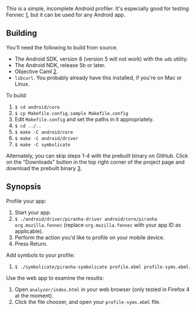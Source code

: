 This is a simple, incomplete Android profiler. It's especially good for testing
Fennec [1], but it can be used for any Android app.

Building
--------

You'll need the following to build from source.

* The Android SDK, version 8 (version 5 will not work) with the `adb` utility.
* The Android NDK, release 5b or later.
* Objective Caml [2].
* `libcurl`. You probably already have this installed, if you're on Mac or
  Linux.

To build:

1. `$ cd android/core`
2. `$ cp Makefile.config.sample Makefile.config`
3. Edit `Makefile.config` and set the paths in it appropriately.
4. `$ cd ../..`
5. `$ make -C android/core`
6. `$ make -C android/driver`
7. `$ make -C symbolicate`

Alternately, you can skip steps 1-4 with the prebuilt binary on GitHub. Click
on the "Downloads" button in the top right corner of the project page and
download the prebuilt binary [3].

Synopsis
--------

Profile your app:

1. Start your app.
2. `$ ./android/driver/piranha-driver android/core/piranha org.mozilla.fennec` (replace `org.mozilla.fennec` with your app ID as applicable).
3. Perform the action you'd like to profile on your mobile device.
4. Press Return.

Add symbols to your profile:

1. `$ ./symbolicate/piranha-symbolicate profile.ebml profile-syms.ebml`.

Use the web app to examine the results:

1. Open `analyzer/index.html` in your web browser (only tested in Firefox 4 at
   the moment).
2. Click the file chooser, and open your `profile-syms.ebml` file.

[1]: http://www.mozilla.com/en-US/mobile/
[2]: http://caml.inria.fr/
[3]: https://github.com/pcwalton/piranha

